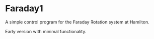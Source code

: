 Faraday1
========

A simple control program for the Faraday Rotation system at Hamilton.

Early version with minimal functionality. 